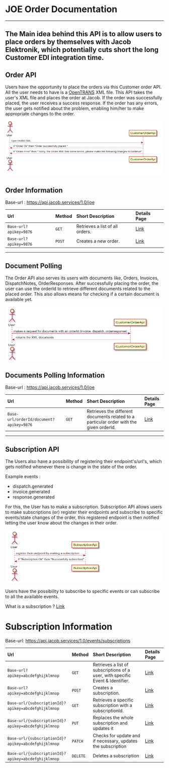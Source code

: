 # JOE Order Documentation

---
The Main idea behind this API is to allow users to place orders by themselves with Jacob Elektronik, which potentially cuts short the long Customer EDI integration time.
---

## Order API

Users have the opportunity to place the orders via this Customer order API. All the user needs to have is a [OpenTRANS](https://www.digital.iao.fraunhofer.de/de/publikationen/OpenTRANS21.html) XML file. This API takes the user's XML file and places the order at Jacob. If the order was successfully placed, the user receives a success response. If the order has any errors, the user gets notified about the problem, enabling him/her to make appropriate changes to the order.

![](images/orderdoc.PNG)

## Order Information
Base-url : https://api.jacob.services/1.0/joe

| Url | Method | Short Description | Details Page |
| :--- | :--- | :--- | :--- |
| `Base-url?apikey=9876` | `GET` | Retrieves a list of all orders. | [Link](customerOrderApi/getOrders.md) |
| `Base-url?apikey=9876` | `POST` | Creates a new order. | [Link](customerOrderApi/createOrder.md) |

----------------------------------------------------------------------------------------------------------------------------------------

## Document Polling

The Order API also serves its users with documents like, Orders, Invoices, DispatchNotes, OrderResponses. After successfully placing the order, the user can use the orderId to retrieve different documents related to the placed order. This also allows means for checking if a certain document is available yet.

![](images/docpol.PNG)

## Documents Polling Information
Base-url : https://api.jacob.services/1.0/joe

| Url | Method | Short Description | Details Page |
| :--- | :--- | :--- | :--- |
| `Base-url/orderId/document?apikey=9876` | `GET` | Retrieves the different documents related to a particular order with the given orderId. | [Link](documentPolling/documentPolling.md) |

----------------------------------------------------------------------------------------------------------------------

## Subscription API

The Users also have a possibility of registering their endpoint's/url's, which gets notified whenever there is change in the state of the order.

Example events : 
- dispatch.generated
- invoice.generated
- response.generated

For this, the User has to make a subscription. Subscription API allows users to make subscriptions (or) register their endpoints and subscribe to specific events/state changes of the order, this registered endpoint is then notified letting the user know about the changes in their order.

![](images/subapi.PNG)

Users have the possibility to subscribe to specific events or can subscribe to all the available events.

What is a subscription ? [Link](webhookSubscriptionApi/subscription.md)

# Subscription Information
Base-url: https://api.jacob.services/1.0/events/subscriptions

| Url | Method | Short Description | Details Page |
| :--- | :--- | :--- | :--- |
| `Base-url?apikey=abcdefghijklmnop` | `GET` | Retrieves a list of subscriptions of a user, with specific Event & Identifier. | [Link](webhookSubscriptionApi/getSubscriptions.md)|
| `Base-url?apikey=abcdefghijklmnop` | `POST` | Creates a subscription. | [Link](webhookSubscriptionApi/createSubscription.md)|
| `Base-url/{subscriptionId}?apikey=abcdefghijklmnop` | `GET` | Retrieves a specific subscription with a subscriptionId. | [Link](webhookSubscriptionApi/getSubscription.md)|
| `Base-url/{subscriptionId}?apikey=abcdefghijklmnop` | `PUT` | Replaces the whole subscription and updates it | [Link](webhookSubscriptionApi/putSubscription.md)|
| `Base-url/{subscriptionId}?apikey=abcdefghijklmnop` | `PATCH` | Checks for update and if necessary, updates the subscription | [Link](webhookSubscriptionApi/patchSubscription.md)|
| `Base-url/{subscriptionId}?apikey=abcdefghijklmnop` | `DELETE` | Deletes a subscription | [Link](webhookSubscriptionApi/deleteSubscription.md)|
